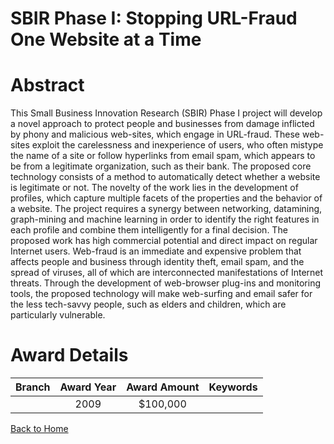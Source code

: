 
SBIR Phase I: Stopping URL-Fraud One Website at a Time
======================================================

# Abstract


This Small Business Innovation Research (SBIR) Phase I project will develop a novel approach to protect people and businesses from damage inflicted by phony and malicious web-sites, which engage in URL-fraud. These web-sites exploit the carelessness and inexperience of users, who often mistype the name of a site or follow hyperlinks from email spam, which appears to be from a legitimate organization, such as their bank. The proposed core technology consists of a method to automatically detect whether a website is legitimate or not.  The novelty of the work lies in the development of profiles, which capture multiple facets of the properties and the behavior of a website.  The project requires a synergy between networking, datamining, graph-mining and machine learning in order to identify the right features in each profile and combine them intelligently for a final decision.  The proposed work has high commercial potential and direct impact on regular Internet users. Web-fraud is an immediate and expensive problem that affects people and business through identity theft, email spam, and the spread of viruses, all of which are interconnected manifestations of Internet threats.  Through the development of web-browser plug-ins and monitoring tools, the proposed technology will make web-surfing and email safer for the less tech-savvy people, such as elders and children, which are particularly vulnerable.  

# Award Details

|Branch|Award Year|Award Amount|Keywords|
| :---: | :---: | :---: | :---: |
||2009|$100,000||
  
  


[Back to Home](https://github.com/chrischow/dod_sbir_awards#111)